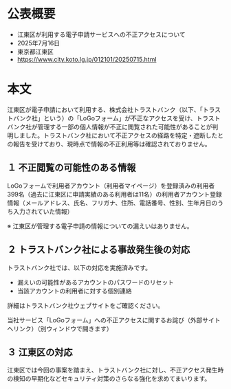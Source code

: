 # 公表概要
- 江東区が利用する電子申請サービスへの不正アクセスについて 
- 2025年7月16日
- 東京都江東区
- https://www.city.koto.lg.jp/012101/20250715.html

# 本文
江東区が電子申請において利用する、株式会社トラストバンク（以下、「トラストバンク社」という）の「LoGoフォーム」が不正なアクセスを受け、トラストバンク社が管理する一部の個人情報が不正に閲覧された可能性があることが判明しました。トラストバンク社において不正アクセスの経路を特定・遮断したとの報告を受けており、現時点で情報の不正利用等は確認されておりません。

## １ 不正閲覧の可能性のある情報 
LoGoフォームで利用者アカウント（利用者マイページ）を登録済みの利用者399名（過去に江東区に申請実績のある利用者は11名）の利用者アカウント登録情報（メールアドレス、氏名、フリガナ、住所、電話番号、性別、生年月日のうち入力されていた情報） 

※ 江東区が管理する電子申請の情報についての漏えいはありません。 

## ２ トラストバンク社による事故発生後の対応 
トラストバンク社では、以下の対応を実施済みです。 
- 漏えいの可能性があるアカウントのパスワードのリセット 
- 当該アカウントの利用者に対する個別連絡 

詳細はトラストバンク社ウェブサイトをご確認ください。

当社サービス「LoGoフォーム」への不正アクセスに関するお詫び（外部サイトへリンク）（別ウィンドウで開きます）

## ３ 江東区の対応 
江東区では今回の事案を踏まえ、トラストバンク社に対し、不正アクセス発生時の検知の早期化などセキュリティ対策のさらなる強化を求めてまいります。
